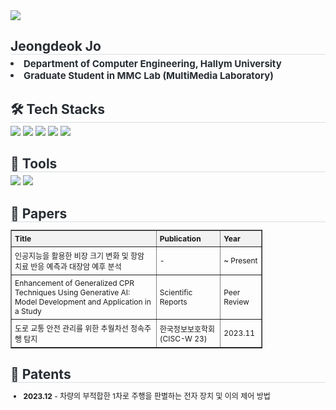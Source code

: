 <div>
    <img src="https://capsule-render.vercel.app/api?type=waving&color=0:6b79e1,100:38d1e5&height=180&text=Jeongdeok's%20github&animation=twinkling&fontColor=ffffff&fontSize=70" />
</div>
<div> 
    <h2 style="border-bottom: 1px solid #d8dee4; color: #282d33; margin-bottom: 5px;"> Jeongdeok Jo </h2>  
    <div style="font-weight: 700; font-size: 15px; text-align: left; color: #282d33;"> 
        <li>Department of Computer Engineering, Hallym University</li>
        <li>Graduate Student in MMC Lab (MultiMedia Laboratory)</li>
    </div> 
</div>
<div>
    <h2 style="border-bottom: 1px solid #d8dee4; color: #282d33; margin-bottom: 5px;"> 🛠️ Tech Stacks </h2>
    <div style="margin: 0 auto; text-align: left;"> 
        <img src="https://img.shields.io/badge/Python-3776AB?style=flat-square&logo=Python&logoColor=white">
        <img src="https://img.shields.io/badge/PyTorch-EE4C2C?style=flat-square&logo=PyTorch&logoColor=white">
        <img src="https://img.shields.io/badge/Linux-FCC624?style=flat-square&logo=Linux&logoColor=white">
        <img src="https://img.shields.io/badge/LangChain-0055A4?style=flat-square&logo=LangChain&logoColor=white">
        <img src="https://img.shields.io/badge/Numpy-013243?style=flat-square&logo=Numpy&logoColor=white">
    </div>
</div>
<div>
    <h2 style="border-bottom: 1px solid #d8dee4; color: #282d33; margin-bottom: 5px;"> 🔧 Tools </h2>
    <div style="margin: 0 auto; text-align: left;"> 
        <img src="https://img.shields.io/badge/VSCode-007ACC?style=flat-square&logo=VisualStudioCode&logoColor=white">
        <img src="https://img.shields.io/badge/GitHub-181717?style=flat-square&logo=GitHub&logoColor=white">
    </div>
</div>
<div>
    <h2 style="border-bottom: 1px solid #d8dee4; color: #282d33; margin-bottom: 5px;"> 📄 Papers </h2>
    <table border="1" style="border-collapse: collapse; width: 80%; text-align: left; font-size: 12px;">
        <tr>
            <th style="padding: 5px; background-color: #f2f2f2;">Title</th>
            <th style="padding: 5px; background-color: #f2f2f2;">Publication</th>
            <th style="padding: 5px; background-color: #f2f2f2;">Year</th>
        </tr>
        <tr>
            <td style="padding: 5px;">인공지능을 활용한 비장 크기 변화 및 항암 치료 반응 예측과 대장암 예후 분석</td>
            <td style="padding: 5px;">-</td>
            <td style="padding: 5px;">~ Present</td>
        </tr>
        <tr>
            <td style="padding: 5px;">Enhancement of Generalized CPR Techniques Using Generative AI: Model Development and Application in a Study</td>
            <td style="padding: 5px;">Scientific Reports</td>
            <td style="padding: 5px;">Peer Review</td>
        </tr>
        <tr>
            <td style="padding: 5px;">도로 교통 안전 관리를 위한 추월차선 정속주행 탐지</td>
            <td style="padding: 5px;">한국정보보호학회 (CISC-W 23)</td>
            <td style="padding: 5px;">2023.11</td>
        </tr>
    </table>
</div>
<div>
    <h2 style="border-bottom: 1px solid #d8dee4; color: #282d33; margin-bottom: 5px;"> 📜 Patents </h2>
    <ul style="text-align: left; font-size: 12px;">
        <li><b>2023.12</b> - 차량의 부적합한 1차로 주행을 판별하는 전자 장치 및 이의 제어 방법</li>
    </ul>
</div>
